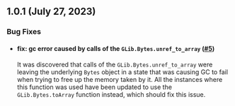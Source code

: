 ## 1.0.1 (July 27, 2023)

### Bug Fixes

- #### fix: gc error caused by calls of the `GLib.Bytes.unref_to_array` ([#5](https://github.com/ncpa0/fs-gjs/pull/5))

  It was discovered that calls of the `GLib.Bytes.unref_to_array` were leaving the underlying `Bytes` object in a state that was causing GC to fail when trying to free up the memory taken by it. All the instances where this function was used have been updated to use the `GLib.Bytes.toArray` function instead, which should fix this issue.
